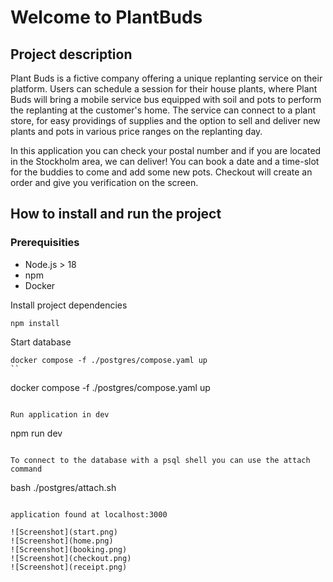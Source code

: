 # Welcome to PlantBuds

## Project description

Plant Buds is a fictive company offering a unique replanting service on their platform. Users can schedule a session for their house plants, where Plant Buds will bring a mobile service bus equipped with soil and pots to perform the replanting at the customer's home. The service can connect to a plant store, for easy providings of supplies and the option to sell and deliver new plants and pots in various price ranges on the replanting day.

In this application you can check your postal number and if you are located in the Stockholm area, we can deliver! You can book a date and a time-slot for the buddies to come and add some new pots. Checkout will create an order and give you verification on the screen.

## How to install and run the project

### Prerequisities

- Node.js > 18
- npm
- Docker

Install project dependencies

```
npm install
```

Start database

```
docker compose -f ./postgres/compose.yaml up
``

```

docker compose -f ./postgres/compose.yaml up

```

Run application in dev

```

npm run dev

```

To connect to the database with a psql shell you can use the attach command

```

bash ./postgres/attach.sh

```

application found at localhost:3000

![Screenshot](start.png)
![Screenshot](home.png)
![Screenshot](booking.png)
![Screenshot](checkout.png)
![Screenshot](receipt.png)
```

